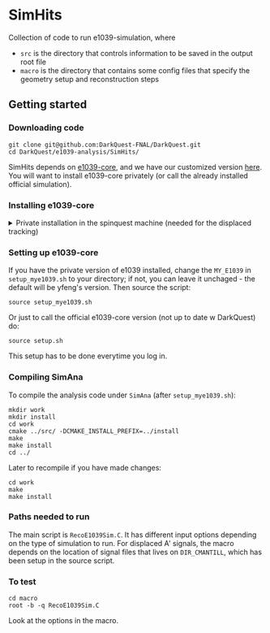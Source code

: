 # SimHits
Collection of code to run e1039-simulation, where 
- `src` is the directory that controls information to be saved in the output root file
- `macro` is the directory that contains some config files that specify the geometry setup and reconstruction steps

## Getting started

### Downloading code
```
git clone git@github.com:DarkQuest-FNAL/DarkQuest.git
cd DarkQuest/e1039-analysis/SimHits/
```

SimHits depends on [e1039-core](https://github.com/E1039-Collaboration/e1039-core), and we have our customized version [here](https://github.com/DarkQuest-FNAL/e1039-core). You will want to install e1039-core privately (or call the already installed official simulation).

### Installing e1039-core 

<details><summary>Private installation in the spinquest machine (needed for the displaced tracking)</summary>
<p>
  
  ```bash
  # make directory in your home dir
  cd 
  mkdir mye1039
  
  # clone repo
  git clone git@github.com:DarkQuest-FNAL/e1039-core.git
  
  # build and install
  cd /path/to/directory_where_you_download_e1039-core
  ./script/setup-install.sh auto
  source ../core-inst/this-e1039.sh
  ./build.sh
  ```
</p>
</details>

### Setting up e1039-core
If you have the private version of e1039 installed, change the `MY_E1039` in `setup_mye1039.sh` to your directory; if not, you can leave it unchaged - the default will be
yfeng's version. Then source the script:

```
source setup_mye1039.sh
```

Or just to call the official e1039-core version (not up to date w DarkQuest) do:
```
source setup.sh
```

This setup has to be done everytime you log in.

### Compiling SimAna
To compile the analysis code under `SimAna` (after `setup_mye1039.sh`):
```
mkdir work
mkdir install
cd work
cmake ../src/ -DCMAKE_INSTALL_PREFIX=../install
make
make install
cd ../
```

Later to recompile if you have made changes:
```
cd work
make
make install
```

### Paths needed to run

The main script is `RecoE1039Sim.C`.
It has different input options depending on the type of simulation to run.
For displaced A' signals, the macro depends on the location of signal files that lives on `DIR_CMANTILL`, which has been setup in the source script.

### To test
```
cd macro
root -b -q RecoE1039Sim.C
```

Look at the options in the macro.
